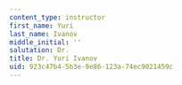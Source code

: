 ```yaml
---
content_type: instructor
first_name: Yuri
last_name: Ivanov
middle_initial: ''
salutation: Dr.
title: Dr. Yuri Ivanov
uid: 923c47b4-5b3e-9e86-123a-74ec9021459c
---
```

